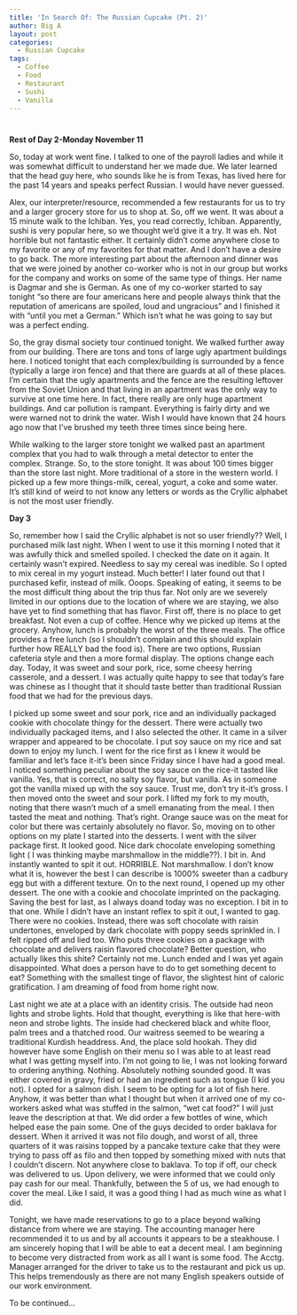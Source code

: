 ```yaml
---
title: 'In Search Of: The Russian Cupcake (Pt. 2)'
author: Big A
layout: post
categories:
  - Russian Cupcake
tags:
  - Coffee
  - Food
  - Restaurant
  - Sushi
  - Vanilla
---
```

# 

**Rest of Day 2-Monday November 11**

So, today at work went fine. I talked to one of the payroll ladies and while it was somewhat difficult to understand her we made due. We later learned that the head guy here, who sounds like he is from Texas, has lived here for the past 14 years and speaks perfect Russian. I would have never guessed.

Alex, our interpreter/resource, recommended a few restaurants for us to try and a larger grocery store for us to shop at. So, off we went. It was about a 15 minute walk to the Ichiban. Yes, you read correctly, Ichiban. Apparently, sushi is very popular here, so we thought we’d give it a try. It was eh. Not horrible but not fantastic either. It certainly didn’t come anywhere close to my favorite or any of my favorites for that matter. And I don’t have a desire to go back. The more interesting part about the afternoon and dinner was that we were joined by another co-worker who is not in our group but works for the company and works on some of the same type of things. Her name is Dagmar and she is German. As one of my co-worker started to say tonight “so there are four americans here and people always think that the reputation of americans are spoiled, loud and ungracious” and I finished it with “until you met a German.” Which isn’t what he was going to say but was a perfect ending.



So, the gray dismal society tour continued tonight. We walked further away from our building. There are tons and tons of large ugly apartment buildings here. I noticed tonight that each complex/building is surrounded by a fence (typically a large iron fence) and that there are guards at all of these places. I’m certain that the ugly apartments and the fence are the resulting leftover from the Soviet Union and that living in an apartment was the only way to survive at one time here. In fact, there really are only huge apartment buildings. And car pollution is rampant. Everything is fairly dirty and we were warned not to drink the water. Wish I would have known that 24 hours ago now that I’ve brushed my teeth three times since being here.

While walking to the larger store tonight we walked past an apartment complex that you had to walk through a metal detector to enter the complex. Strange. So, to the store tonight. It was about 100 times bigger than the store last night. More traditional of a store in the western world. I picked up a few more things-milk, cereal, yogurt, a coke and some water. It’s still kind of weird to not know any letters or words as the Cryllic alphabet is not the most user friendly.

**Day 3**

So, remember how I said the Cryllic alphabet is not so user friendly?? Well, I purchased milk last night. When I went to use it this morning I noted that it was awfully thick and smelled spoiled. I checked the date on it again. It certainly wasn’t expired. Needless to say my cereal was inedible. So I opted to mix cereal in my yogurt instead. Much better! I later found out that I purchased kefir, instead of milk. Ooops. Speaking of eating, it seems to be the most difficult thing about the trip thus far. Not only are we severely limited in our options due to the location of where we are staying, we also have yet to find something that has flavor. First off, there is no place to get breakfast. Not even a cup of coffee. Hence why we picked up items at the grocery. Anyhow, lunch is probably the worst of the three meals. The office provides a free lunch (so I shouldn’t complain and this should explain further how REALLY bad the food is). There are two options, Russian cafeteria style and then a more formal display. The options change each day. Today, it was sweet and sour pork, rice, some cheesy herring casserole, and a dessert. I was actually quite happy to see that today’s fare was chinese as I thought that it should taste better than traditional Russian food that we had for the previous days.

I picked up some sweet and sour pork, rice and an individually packaged cookie with chocolate thingy for the dessert. There were actually two individually packaged items, and I also selected the other. It came in a silver wrapper and appeared to be chocolate. I put soy sauce on my rice and sat down to enjoy my lunch. I went for the rice first as I knew it would be familiar and let’s face it-it’s been since Friday since I have had a good meal. I noticed something peculiar about the soy sauce on the rice-it tasted like vanilla. Yes, that is correct, no salty soy flavor, but vanilla. As in someone got the vanilla mixed up with the soy sauce. Trust me, don’t try it-it’s gross. I then moved onto the sweet and sour pork. I lifted my fork to my mouth, noting that there wasn’t much of a smell emanating from the meal. I then tasted the meat and nothing. That’s right. Orange sauce was on the meat for color but there was certainly absolutely no flavor. So, moving on to other options on my plate I started into the desserts. I went with the silver package first. It looked good. Nice dark chocolate enveloping something light ( I was thinking maybe marshmallow in the middle??). I bit in. And instantly wanted to spit it out. HORRIBLE. Not marshmallow. I don’t know what it is, however the best I can describe is 1000% sweeter than a cadbury egg but with a different texture. On to the next round, I opened up my other dessert. The one with a cookie and chocolate imprinted on the packaging. Saving the best for last, as I always doand today was no exception. I bit in to that one. While I didn’t have an instant reflex to spit it out, I wanted to gag. There were no cookies. Instead, there was soft chocolate with raisin undertones, enveloped by dark chocolate with poppy seeds sprinkled in. I felt ripped off and lied too. Who puts three cookies on a package with chocolate and delivers raisin flavored chocolate? Better question, who actually likes this shite? Certainly not me. Lunch ended and I was yet again disappointed. What does a person have to do to get something decent to eat? Something with the smallest tinge of flavor, the slightest hint of caloric gratification. I am dreaming of food from home right now.

Last night we ate at a place with an identity crisis. The outside had neon lights and strobe lights. Hold that thought, everything is like that here-with neon and strobe lights. The inside had checkered black and white floor, palm trees and a thatched rood. Our waitress seemed to be wearing a traditional Kurdish headdress. And, the place sold hookah. They did however have some English on their menu so I was able to at least read what I was getting myself into. I’m not going to lie, I was not looking forward to ordering anything. Nothing. Absolutely nothing sounded good. It was either covered in gravy, fried or had an ingredient such as tongue (I kid you not). I opted for a salmon dish. I seem to be opting for a lot of fish here. Anyhow, it was better than what I thought but when it arrived one of my co-workers asked what was stuffed in the salmon, “wet cat food?” I will just leave the description at that. We did order a few bottles of wine, which helped ease the pain some. One of the guys decided to order baklava for dessert. When it arrived it was not filo dough, and worst of all, three quarters of it was raisins topped by a pancake texture cake that they were trying to pass off as filo and then topped by something mixed with nuts that I couldn’t discern. Not anywhere close to baklava. To top if off, our check was delivered to us. Upon delivery, we were informed that we could only pay cash for our meal. Thankfully, between the 5 of us, we had enough to cover the meal. Like I said, it was a good thing I had as much wine as what I did.

Tonight, we have made reservations to go to a place beyond walking distance from where we are staying. The accounting manager here recommended it to us and by all accounts it appears to be a steakhouse. I am sincerely hoping that I will be able to eat a decent meal. I am beginning to become very distracted from work as all I want is some food. The Acctg. Manager arranged for the driver to take us to the restaurant and pick us up. This helps tremendously as there are not many English speakers outside of our work environment.

To be continued…